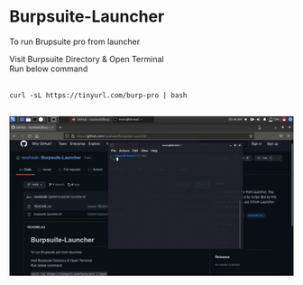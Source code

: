 # Burpsuite-Launcher
To run Brupsuite pro from launcher 

Visit Burpsuite Directory & Open Terminal  
Run below command

```

curl -sL https://tinyurl.com/burp-pro | bash 


```

![](https://raw.githubusercontent.com/raoshaab/OS-project-/master/out.gif)
